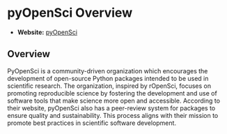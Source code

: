 # pyOpenSci Overview

- **Website:** [pyOpenSci](https://www.pyopensci.org/)

## Overview

PyOpenSci is a community-driven organization which encourages the development of open-source Python packages intended to be used in scientific research. The organization, inspired by rOpenSci, focuses on promoting reproducible science by fostering the development and use of software tools that make science more open and accessible. According to their website, pyOpenSci also has a peer-review system for packages to ensure quality and sustainability. This process aligns with their mission to promote best practices in scientific software development.
